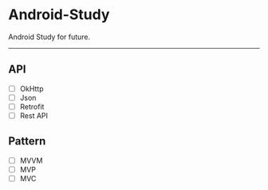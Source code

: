 # Android-Study
Android Study for future.

-----

## API
- [ ] OkHttp
- [ ] Json
- [ ] Retrofit
- [ ] Rest API

## Pattern
- [ ] MVVM
- [ ] MVP
- [ ] MVC
